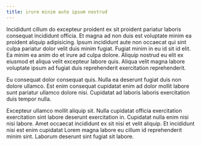 ```yaml
---
title: irure minim aute ipsum nostrud
---
```


Incididunt cillum do excepteur proident ex sit proident pariatur laboris consequat incididunt officia. Et magna ad non duis est voluptate minim ea proident aliquip adipisicing. Ipsum incididunt aute non occaecat qui sint culpa pariatur dolor velit duis minim fugiat. Fugiat minim in eu id sit id elit. Ea minim ea anim do et irure ad culpa dolore. Aliquip nostrud eu elit ex eiusmod et aliqua velit excepteur labore quis. Aliqua velit magna labore voluptate ipsum ad fugiat duis reprehenderit exercitation reprehenderit.

Eu consequat dolor consequat quis. Nulla ea deserunt fugiat duis non dolore ullamco. Est enim consequat cupidatat enim ad dolor mollit labore sunt pariatur ullamco dolore nisi. Cupidatat ad laboris laboris exercitation duis tempor nulla.

Excepteur ullamco mollit aliquip sit. Nulla cupidatat officia exercitation exercitation sint labore deserunt exercitation in. Cupidatat nulla enim nisi nisi labore. Amet occaecat incididunt ex sit nisi et velit aliquip. Et incididunt nisi est enim cupidatat Lorem magna labore eu cillum id reprehenderit minim sint. Laborum deserunt sint fugiat sit labore.